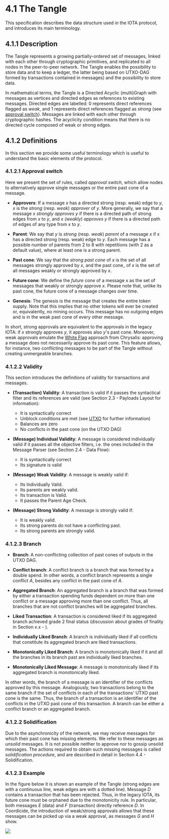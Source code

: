 # 4.1 The Tangle

This specification describes the data structure used in the IOTA protocol, and introduces its main terminology.

## 4.1.1 Description

The Tangle represents a growing partially-ordered set of messages, linked with each other through cryptographic primitives, and replicated to all nodes in the peer-to-peer network. The Tangle enables the possibility to store data and to keep a ledger, the latter being based on UTXO-DAG formed by transactions contained in messages) and the possibility to store data.

In mathematical terms, the Tangle is a Directed Acyclic (multi)Graph with messages as vertices and directed edges as references to existing messages.
Directed edges are labelled: $0$ represents direct references flagged as _weak_, and $1$ represents direct references flagged as _strong_ (see [approval switch](#Approval_switch)). Messages are linked with each other through cryptographic hashes.
The acyclicity condition means that there is no directed cycle composed of weak or strong edges.

## 4.1.2 Definitions

In this section we provide some useful terminology which is useful to understand the basic elements of the protocol.

### 4.1.2.1 Approval switch

Here we present the set of rules, called _approval switch_, which allow nodes to alternatively approve single messages or the entire past cone of a message.
 
* **Approvers**: If a message $x$ has a directed strong (resp. weak) edge to $y$, $x$ is the _strong_ (resp. _weak_) _approver_ of $y$. More generally, we say that a message $x$ _strongly approves_ $y$ if there is a directed path of strong edges from $x$ to $y$, and $x$ _(weakly) approves_ $y$ if there is a directed path of edges of any type from $x$ to $y$.

* **Parent**: We say that $y$ is _strong_ (resp. _weak_) _parent_ of a message $x$ if $x$ has a directed strong (resp. weak) edge to $y$. Each message has a possible number of parents from 2 to 8 with repetitions (with 2 as a default value), where at least one is a strong parent.

* **Past cone**: We say that the _strong past cone_ of $x$ is the set of all messages strongly approved by $x$, and the past cone_ of $x$ is the set of all messages weakly or strongly approved by $x$. 
  
* **Future cone**: We define the _future cone_ of a message $x$ as the set of messages that weakly or strongly approve $x$. Please note that, unlike its past cone, the future cone of a message changes over time.

* **Genesis**: The genesis is the message that creates the entire token supply. Note that this implies that no other tokens will ever be created or, equivalently, no mining occurs. This message has no outgoing edges and is in the weak past cone of every other message.

In short, strong approvals are equivalent to the approvals in the legacy IOTA: if $x$ strongly approves $y$, it approves also $y$'s past cone. Moreover, weak approvals emulate the [White Flag](https://github.com/iotaledger/protocol-rfcs/blob/master/text/0005-white-flag/0005-white-flag.md) approach from Chrysalis: approving a message does not necessarily approve its past cone. This feature allows, for instance, two conflicting messages to be part of the Tangle without creating unmergeable branches.

### 4.1.2.2 Validity

This section introduces the definitions of validity for transactions and messages.

*  **(Transaction) Validity**: A transaction is valid if it passes the syntactical filter and its references are valid (see Section 2.3 - Payloads Layout for information):
   *  It is syntactically correct
   *  Unblock conditions are met (see [UTXO](utxo) for further information)
   *  Balances are zero
   *  No conflicts in the past cone (on the UTXO DAG)

* **(Message) Individual Validity**: A message is considered individually valid if it passes all the objective filters, i.e. the ones included in the Message Parser (see Section 2.4 - Data Flow):
  * It is syntactically correct
  * Its signature is valid

* **(Message) Weak Validity**: A message is weakly valid if:

  * Its Individually Valid.
  * Its parents are weakly valid.
  * Its transaction is Valid.
  * It passes the Parent Age Check.

* **(Message) Strong Validity**: A message is strongly valid if:
  * It is weakly valid.
  * Its strong parents do not have a conflicting past.
  * Its strong parents are strongly valid.

### 4.1.2.3 Branch

* **Branch**: A non-conflicting collection of past cones of outputs in the UTXO DAG.

* **Conflict branch**: A conflict branch is a branch that was formed by a double spend. In other words, a conflict branch represents a single conflict $A$, besides any conflict in the past cone of $A$.

* **Aggregated Branch**: An aggregated branch is a branch that was formed by either a transaction spending funds dependent on more than one conflict or a message approving more than one conflict. Thus, all branches that are not conflict branches will be aggregated branches. 

* **Liked Transaction**: A transaction is considered liked if its aggregated branch achieved grade 2 final status (discussion about grades of finality in Section x.x - ).

* **Individually Liked Branch**: A branch is individually liked if all conflicts that constitute its aggregated branch are liked transactions.

* **Monotonically Liked Branch**: A branch is monotonically liked if it and all the branches in its branch past are individually liked branches.

* **Monotonically Liked Message**: A message is monotonically liked if its aggregated branch is monotonically liked.

In other words, the branch of a message is an identifier of the conflicts approved by this message. Analogously, two transactions belong to the same branch if the set of conflicts in each of the transactions' UTXO past cone is the same. Thus, the branch of a transaction is an identifier of the conflicts in the UTXO past cone of this transaction. A branch can be either a conflict branch or an aggregated branch.

### 4.1.2.2 Solidification

Due to the asynchronicity of the network, we may receive messages for which their past cone has missing elements. We refer to these messages as _unsolid_ messages. It is not possible neither to approve nor to gossip unsolid messages. The actions required to obtain such missing messages is called _solidification procedure_, and are described in detail in Section 4.4 - Solidification.

### 4.1.2.3 Example

In the figure below it is shown an example of the Tangle (strong edges are with a continuous line, weak edges are with a dotted line). Message $D$ contains a transaction that has been rejected. Thus, in the legacy IOTA, its future cone must be orphaned due to the monotonicity rule. In particular, both messages $E$ (data) and $F$ (transaction) directly reference $D$. In Coordicide, the introduction of weak/strong approvals allows that these messages can be picked up via a weak approval, as messages $G$ and $H$ show.

![](https://imgur.com/Rv1zXFI.png)
